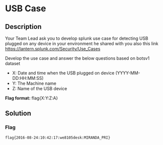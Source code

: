 # USB Case

## Description
Your Team Lead ask you to develop splunk use case for detecting USB plugged on any device in your environment he shared with you also this link https://lantern.splunk.com/Security/Use_Cases

Develop the use case and answer the below questions based on botsv1 dataset 
* X: Date and time when the USB plugged on device  (YYYY-MM-DD:HH:MM:SS)
* Y: The Machine name
* Z: Name of the USB device

**Flag format:** flag{X:Y:Z:A}

## Solution

### Flag
```
flag{2016-08-24:10:42:17:we8105desk:MIRANDA_PRI}
```